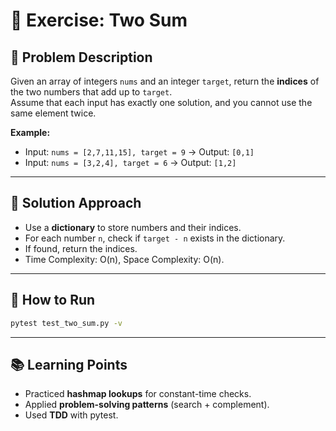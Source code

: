 # 📘 Exercise: Two Sum

## 📝 Problem Description
Given an array of integers `nums` and an integer `target`, return the **indices** of the two numbers that add up to `target`.  
Assume that each input has exactly one solution, and you cannot use the same element twice.

**Example:**
- Input: `nums = [2,7,11,15], target = 9` → Output: `[0,1]`
- Input: `nums = [3,2,4], target = 6` → Output: `[1,2]`

---

## 🚀 Solution Approach
- Use a **dictionary** to store numbers and their indices.
- For each number `n`, check if `target - n` exists in the dictionary.
- If found, return the indices.
- Time Complexity: O(n), Space Complexity: O(n).

---

## 🧪 How to Run
```bash
pytest test_two_sum.py -v
```

---

## 📚 Learning Points
- Practiced **hashmap lookups** for constant-time checks.
- Applied **problem-solving patterns** (search + complement).
- Used **TDD** with pytest.
